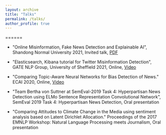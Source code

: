```yaml
---
layout: archive
title: "Talks"
permalink: /talks/
author_profile: true
---
```


======
* "Online Misinformation, Fake News Detection and Explainable AI",
  Shandong Normal University 2021,
  Invited talk,
  [PDF](https://ye-jiang.com/files/talk_ss.pdf)

* "Elasticsearch, Kibana tutorial for Twitter Misinformation Detection",
  GATE NLP Group,
  University of Sheffield 2021,
  Online, [Video](https://ye-jiang.com/files/Kibana_tutorial.mp4)

* "Comparing Topic-Aware Neural Networks for Bias Detection of News." 
  ECAI 2020,
  Online, [Video](https://underline.io/lecture/1948-comparing-topic-aware-neural-networks-for-bias-detection-of-news)

* "Team Bertha von Suttner at SemEval-2019 Task 4: Hyperpartisan News Detection using ELMo Sentence Representation Convolutional Network",
  SemEval 2019 Task 4: Hyperpartisan News Detection,
  Oral presentation

* "Comparing Attitudes to Climate Change in the Media using sentiment analysis based on Latent Dirichlet Allocation."
  Proceedings of the 2017 EMNLP Workshop: Natural Language Processing meets Journalism,
  Oral presentation
